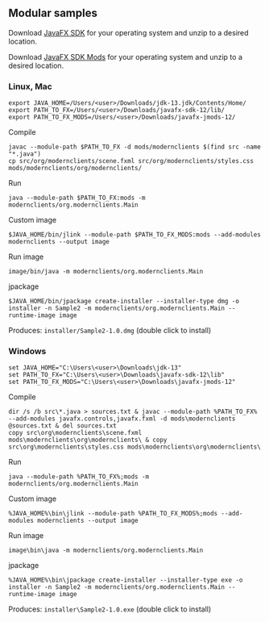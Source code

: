 ## Modular samples

Download [JavaFX SDK](https://gluonhq.com/products/javafx/) for your operating 
system and unzip to a desired location.

Download [JavaFX SDK Mods](https://gluonhq.com/products/javafx/) for your operating 
system and unzip to a desired location.

### Linux, Mac

    export JAVA_HOME=/Users/<user>/Downloads/jdk-13.jdk/Contents/Home/
    export PATH_TO_FX=/Users/<user>/Downloads/javafx-sdk-12/lib/
    export PATH_TO_FX_MODS=/Users/<user>/Downloads/javafx-jmods-12/

Compile

    javac --module-path $PATH_TO_FX -d mods/modernclients $(find src -name "*.java")
    cp src/org/modernclients/scene.fxml src/org/modernclients/styles.css mods/modernclients/org/modernclients/

Run

    java --module-path $PATH_TO_FX:mods -m modernclients/org.modernclients.Main
    
Custom image

    $JAVA_HOME/bin/jlink --module-path $PATH_TO_FX_MODS:mods --add-modules modernclients --output image
    
Run image

    image/bin/java -m modernclients/org.modernclients.Main

jpackage

    $JAVA_HOME/bin/jpackage create-installer --installer-type dmg -o installer -n Sample2 -m modernclients/org.modernclients.Main --runtime-image image

Produces: `installer/Sample2-1.0.dmg` (double click to install)

### Windows

    set JAVA_HOME="C:\Users\<user>\Downloads\jdk-13"
    set PATH_TO_FX="C:\Users\<user>\Downloads\javafx-sdk-12\lib"
    set PATH_TO_FX_MODS="C:\Users\<user>\Downloads\javafx-jmods-12"

Compile

    dir /s /b src\*.java > sources.txt & javac --module-path %PATH_TO_FX% --add-modules javafx.controls,javafx.fxml -d mods\modernclients @sources.txt & del sources.txt
    copy src\org\modernclients\scene.fxml mods\modernclients\org\modernclients\ & copy src\org\modernclients\styles.css mods\modernclients\org\modernclients\

Run

    java --module-path %PATH_TO_FX%;mods -m modernclients/org.modernclients.Main
    
Custom image

    %JAVA_HOME%\bin\jlink --module-path %PATH_TO_FX_MODS%;mods --add-modules modernclients --output image
    
Run image

    image\bin\java -m modernclients/org.modernclients.Main

jpackage

    %JAVA_HOME%\bin\jpackage create-installer --installer-type exe -o installer -n Sample2 -m modernclients/org.modernclients.Main --runtime-image image

Produces: `installer\Sample2-1.0.exe` (double click to install)
